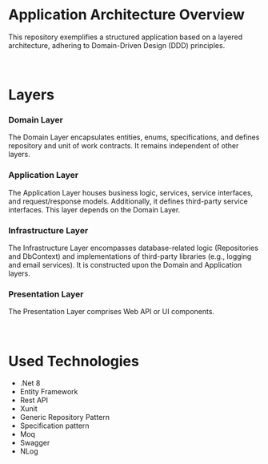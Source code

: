 # Application Architecture Overview
This repository exemplifies a structured application based on a layered architecture, adhering to Domain-Driven Design (DDD) principles.
<br>
<br>
<br>
# Layers
### Domain Layer
The Domain Layer encapsulates entities, enums, specifications, and defines repository and unit of work contracts. It remains independent of other layers.

### Application Layer
The Application Layer houses business logic, services, service interfaces, and request/response models. Additionally, it defines third-party service interfaces. This layer depends on the Domain Layer.

### Infrastructure Layer
The Infrastructure Layer encompasses database-related logic (Repositories and DbContext) and implementations of third-party libraries (e.g., logging and email services). It is constructed upon the Domain and Application layers.

### Presentation Layer
The Presentation Layer comprises Web API or UI components.
<br><br><br>


# Used Technologies
- .Net 8<br>
- Entity Framework<br>
- Rest API<br>
- Xunit<br>
- Generic Repository Pattern<br>
- Specification pattern<br>
- Moq<br>
- Swagger<br>
- NLog<br>
